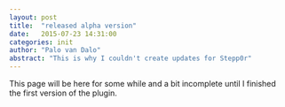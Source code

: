 ```yaml
---
layout: post
title:  "released alpha version"
date:   2015-07-23 14:31:00
categories: init
author: "Palo van Dalo"
abstract: "This is why I couldn't create updates for Stepp0r"
---
```


This page will be here for some while and a bit incomplete until I finished the first version of the plugin.
